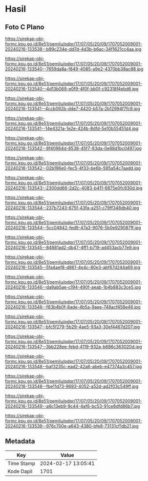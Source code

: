 # Hasil

## Foto C Plano

https://sirekap-obj-formc.kpu.go.id/8e51/pemilu/pdpr/17/07/05/20/09/1707052009001-20240216-133538--b99c234e-dd7d-4d3b-b6ac-34f1621cc4aa.jpg

https://sirekap-obj-formc.kpu.go.id/8e51/pemilu/pdpr/17/07/05/20/09/1707052009001-20240216-133540--7659da8a-f849-4085-a9e2-4370bb38ac88.jpg

https://sirekap-obj-formc.kpu.go.id/8e51/pemilu/pdpr/17/07/05/20/09/1707052009001-20240216-133540--4d13b069-e0f9-4f0f-bb0f-c92318f4ebd6.jpg

https://sirekap-obj-formc.kpu.go.id/8e51/pemilu/pdpr/17/07/05/20/09/1707052009001-20240216-133541--4ccb092b-dde7-4420-b57a-2b12994f7fc9.jpg

https://sirekap-obj-formc.kpu.go.id/8e51/pemilu/pdpr/17/07/05/20/09/1707052009001-20240216-133541--14e4321a-1e2e-424b-8dfd-5e10b55451d4.jpg

https://sirekap-obj-formc.kpu.go.id/8e51/pemilu/pdpr/17/07/05/20/09/1707052009001-20240216-133542--8f40964d-8538-45f7-83da-0e88d1bc0497.jpg

https://sirekap-obj-formc.kpu.go.id/8e51/pemilu/pdpr/17/07/05/20/09/1707052009001-20240216-133542--02b196e0-fec5-4f33-be6b-595a54c7aadd.jpg

https://sirekap-obj-formc.kpu.go.id/8e51/pemilu/pdpr/17/07/05/20/09/1707052009001-20240216-133543--2300dd66-2d2c-4083-b411-6875e0fc930d.jpg

https://sirekap-obj-formc.kpu.go.id/8e51/pemilu/pdpr/17/07/05/20/09/1707052009001-20240216-133544--237b7243-675f-43fa-a251-c79ff348db40.jpg

https://sirekap-obj-formc.kpu.go.id/8e51/pemilu/pdpr/17/07/05/20/09/1707052009001-20240216-133544--5cc04842-fed9-47a3-9076-5b0e929087ff.jpg

https://sirekap-obj-formc.kpu.go.id/8e51/pemilu/pdpr/17/07/05/20/09/1707052009001-20240216-133545--84881ad2-db47-4ff1-b719-ad453acb77e9.jpg

https://sirekap-obj-formc.kpu.go.id/8e51/pemilu/pdpr/17/07/05/20/09/1707052009001-20240216-133545--5fa4aef8-d861-4e4c-80e3-abf67d244a69.jpg

https://sirekap-obj-formc.kpu.go.id/8e51/pemilu/pdpr/17/07/05/20/09/1707052009001-20240216-133546--da9ab5ae-c194-490f-aeab-1b4b883c3ce5.jpg

https://sirekap-obj-formc.kpu.go.id/8e51/pemilu/pdpr/17/07/05/20/09/1707052009001-20240216-133546--f83b4b0f-8ade-4b5a-9aee-748acf458e46.jpg

https://sirekap-obj-formc.kpu.go.id/8e51/pemilu/pdpr/17/07/05/20/09/1707052009001-20240216-133547--bfc5f279-5b29-4ae5-93a3-30ef4467d207.jpg

https://sirekap-obj-formc.kpu.go.id/8e51/pemilu/pdpr/17/07/05/20/09/1707052009001-20240216-133547--3bb228ee-febd-4119-932a-b686c363020d.jpg

https://sirekap-obj-formc.kpu.go.id/8e51/pemilu/pdpr/17/07/05/20/09/1707052009001-20240216-133548--baf3235c-ead2-42a6-abeb-e47374a3c457.jpg

https://sirekap-obj-formc.kpu.go.id/8e51/pemilu/pdpr/17/07/05/20/09/1707052009001-20240216-133548--fbe11d73-9693-4052-a52d-ad2f03c549ff.jpg

https://sirekap-obj-formc.kpu.go.id/8e51/pemilu/pdpr/17/07/05/20/09/1707052009001-20240216-133549--a6c13eb9-9c44-4af6-bc53-91ce8dfd86b7.jpg

https://sirekap-obj-formc.kpu.go.id/8e51/pemilu/pdpr/17/07/05/20/09/1707052009001-20240216-133539--976c700e-a643-4380-bfe8-73131cf1db21.jpg


## Metadata

| Key        | Value               |
| ---------- | ------------------- |
| Time Stamp | 2024-02-17 13:05:41 |
| Kode Dapil | 1701                |



